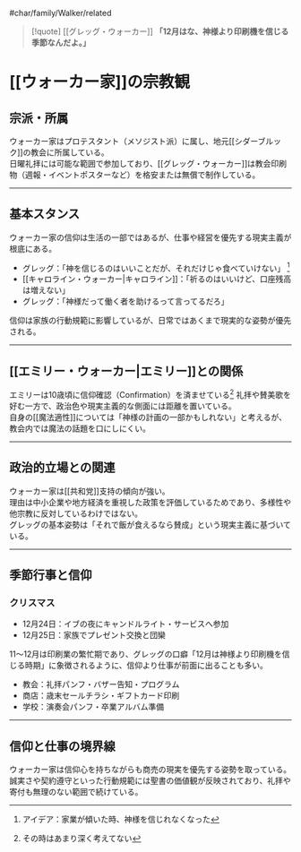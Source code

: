 #char/family/Walker/related  

> [!quote] [[グレッグ・ウォーカー]]
> **「12月はな、神様より印刷機を信じる季節なんだよ。」**

# [[ウォーカー家]]の宗教観

## 宗派・所属
ウォーカー家はプロテスタント（メソジスト派）に属し、地元[[シダーブルック]]の教会に所属している。  
日曜礼拝には可能な範囲で参加しており、[[グレッグ・ウォーカー]]は教会印刷物（週報・イベントポスターなど）を格安または無償で制作している。  

---

## 基本スタンス
ウォーカー家の信仰は生活の一部ではあるが、仕事や経営を優先する現実主義が根底にある。  

- グレッグ：「神を信じるのはいいことだが、それだけじゃ食べていけない」 [^2]
- [[キャロライン・ウォーカー|キャロライン]]：「祈るのはいいけど、口座残高は増えない」  
- グレッグ：「神様だって働く者を助けるって言ってるだろ」  

信仰は家族の行動規範に影響しているが、日常ではあくまで現実的な姿勢が優先される。  

---

## [[エミリー・ウォーカー|エミリー]]との関係
エミリーは10歳頃に信仰確認（Confirmation）を済ませている[^1]
礼拝や賛美歌を好む一方で、政治色や現実主義的な側面には距離を置いている。  
自身の[[魔法適性]]については「神様の計画の一部かもしれない」と考えるが、教会内では魔法の話題を口にしにくい。  

---

## 政治的立場との関連
ウォーカー家は[[共和党]]支持の傾向が強い。  
理由は中小企業や地方経済を重視した政策を評価しているためであり、多様性や他宗教に反対しているわけではない。  
グレッグの基本姿勢は「それで飯が食えるなら賛成」という現実主義に基づいている。  

---

## 季節行事と信仰
### クリスマス
- 12月24日：イブの夜にキャンドルライト・サービスへ参加  
- 12月25日：家族でプレゼント交換と団欒  

11〜12月は印刷業の繁忙期であり、グレッグの口癖「12月は神様より印刷機を信じる時期」に象徴されるように、信仰より仕事が前面に出ることも多い。  

- 教会：礼拝パンフ・バザー告知・プログラム  
- 商店：歳末セールチラシ・ギフトカード印刷  
- 学校：演奏会パンフ・卒業アルバム準備  

---

## 信仰と仕事の境界線
ウォーカー家は信仰心を持ちながらも商売の現実を優先する姿勢を取っている。  
誠実さや契約遵守といった行動規範には聖書の価値観が反映されており、礼拝や寄付も無理のない範囲で続けている。  

[^1]: その時はあまり深く考えてない

[^2]: アイデア：家業が傾いた時、神様を信じれなくなった

